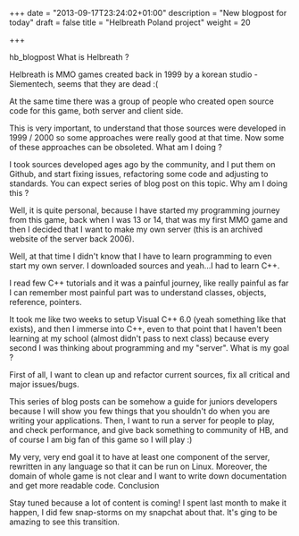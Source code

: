 +++
date = "2013-09-17T23:24:02+01:00"
description = "New blogpost for today"
draft = false
title = "Helbreath Poland project"
weight = 20

+++

hb_blogpost
What is Helbreath ?

Helbreath is MMO games created back in 1999 by a korean studio - Siementech, seems that they are dead :(

At the same time there was a group of people who created open source code for this game, both server and client side.

This is very important, to understand that those sources were developed in 1999 / 2000 so some approaches were really good at that time. Now some of these approaches can be obsoleted.
What am I doing ?

I took sources developed ages ago by the community, and I put them on Github, and start fixing issues, refactoring some code and adjusting to standards. You can expect series of blog post on this topic.
Why am I doing this ?

Well, it is quite personal, because I have started my programming journey from this game, back when I was 13 or 14, that was my first MMO game and then I decided that I want to make my own server (this is an archived website of the server back 2006).

Well, at that time I didn't know that I have to learn programming to even start my own server. I downloaded sources and yeah...I had to learn C++.

I read few C++ tutorials and it was a painful journey, like really painful as far I can remember most painful part was to understand classes, objects, reference, pointers.

It took me like two weeks to setup Visual C++ 6.0 (yeah something like that exists), and then I immerse into C++, even to that point that I haven't been learning at my school (almost didn't pass to next class) because every second I was thinking about programming and my "server".
What is my goal ?

First of all, I want to clean up and refactor current sources, fix all critical and major issues/bugs.

This series of blog posts can be somehow a guide for juniors developers because I will show you few things that you shouldn't do when you are writing your applications.
Then, I want to run a server for people to play, and check performance, and give back something to community of HB, and of course I am big fan of this game so I will play :)

My very, very end goal it to have at least one component of the server, rewritten in any language so that it can be run on Linux. Moreover, the domain of whole game is not clear and I want to write down documentation and get more readable code.
Conclusion

Stay tuned because a lot of content is coming! I spent last month to make it happen, I did few snap-storms on my snapchat about that. It's ging to be amazing to see this transition.